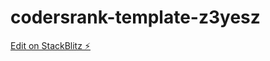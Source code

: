 # codersrank-template-z3yesz

[Edit on StackBlitz ⚡️](https://stackblitz.com/edit/codersrank-template-z3yesz)